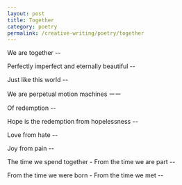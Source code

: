 ```yaml
---
layout: post
title: Together
category: poetry
permalink: /creative-writing/poetry/together
---
```


We are together --

Perfectly imperfect and eternally beautiful --

Just like this world --

We are perpetual motion machines ーー

Of redemption --

Hope is the redemption from hopelessness --

Love from hate --

Joy from pain --

The time we spend together - From the time we are part --

From the time we were born - From the time we met --
<br /><br />
